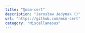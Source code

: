 ```yaml
---
title: "@msm-cert"
description: "Jarosław Jedynak ()"
url: "https://github.com/msm-cert"
category: "Miscellaneous"
---
```

